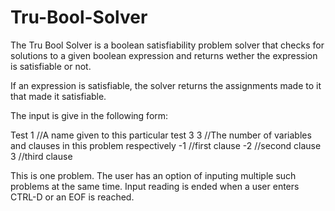 # Tru-Bool-Solver
The Tru Bool Solver is a boolean satisfiability problem solver that checks for solutions to a given boolean expression and returns wether the expression is satisfiable or not.

If an expression is satisfiable, the solver returns the assignments made to it that made it satisfiable.

The input is give in the following form:

Test 1 //A name given to this particular test
3 3 //The number of variables and clauses in this problem respectively
-1 //first clause
-2 //second clause
3 //third clause

This is one problem. The user has an option of inputing multiple such problems at the same time. Input reading is ended when a user enters CTRL-D or an EOF is reached.

